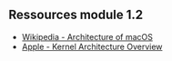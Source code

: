 ## Ressources module 1.2

* <a href="https://en.wikipedia.org/wiki/Architecture_of_macOS">Wikipedia - Architecture of macOS</a>
* <a href="https://developer.apple.com/library/archive/documentation/Darwin/Conceptual/KernelProgramming/Architecture/Architecture.html">Apple - Kernel Architecture Overview</a>